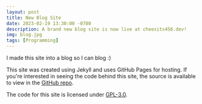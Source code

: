 ```yaml
---
layout: post
title: New Blog Site
date: 2023-02-19 13:30:00 -0700
description: A brand new blog site is now live at cheesits456.dev!
img: blog.jpg
tags: [Programming]
---
```

I made this site into a blog so I can blog :)

This site was created using Jekyll and uses GitHub Pages for hosting. If you're interested in seeing the code behind this site, the source is available to view in the [GitHub repo](https://github.com/cheesits456/cheesits456.github.io 'Source code').

The code for this site is licensed under [GPL-3.0](https://github.com/cheesits456/cheesits456.github.io/blob/master/LICENSE 'License').